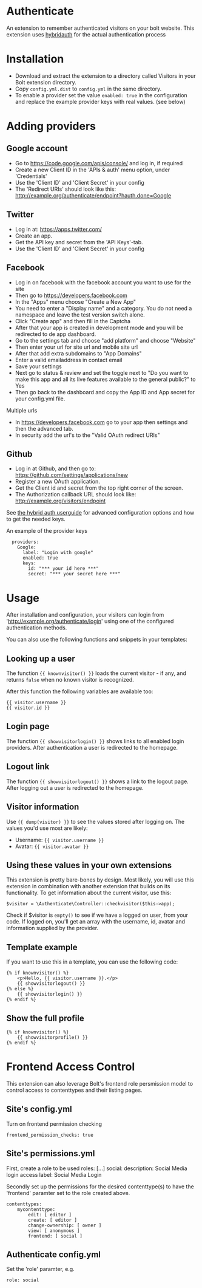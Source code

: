 Authenticate
============

An extension to remember authenticated visitors on your bolt website. This extension uses 
<a href="http://hybridauth.sourceforge.net" target="_blank">hybridauth</a> for the actual authentication process

Installation
============

  - Download and extract the extension to a directory called Visitors in your
    Bolt extension directory.
  - Copy `config.yml.dist` to `config.yml` in the same directory.
  - To enable a provider set the value `enabled: true` in the configuration and
    replace the example provider keys with real values. (see below)


Adding providers
================

Google account
--------------
  - Go to https://code.google.com/apis/console/ and log in, if required
  - Create a new Client ID in the 'APIs & auth' menu option, under 'Credentials'
  - Use the 'Client ID' and 'Client Secret' in your config
  - The 'Redirect URIs' should look like this:
    http://example.org/authenticate/endpoint?hauth.done=Google

Twitter
-------
  - Log in at: https://apps.twitter.com/
  - Create an app.
  - Get the API key and secret from the 'API Keys'-tab.
  - Use the 'Client ID' and 'Client Secret' in your config

Facebook
--------
  - Log in on facebook with the facebook account you want to use for the site
  - Then go to https://developers.facebook.com
  - In the "Apps" menu choose "Create a New App"
  - You need to enter a "Display name" and a category. You do not need a namespace and leave the test version switch alone.
  - Click "Create app" and then fill in the Captcha
  - After that your app is created in development mode and you will be redirected to de app dashboard.
  - Go to the settings tab and choose "add platform" and choose "Website"
  - Then enter your url for site url and mobile site url
  - After that add extra subdomains to "App Domains"
  - Enter a valid emailaddress in contact email
  - Save your settings
  - Next go to status & review and set the toggle next to "Do you want to make this app and all its live features available to the general public?" to Yes
  - Then go back to the dashboard and copy the App ID and App secret for your config.yml file.

Multiple urls

  - In https://developers.facebook.com go to your app then settings and then the advanced tab.
  - In security add the url's to the "Valid OAuth redirect URIs"

Github
------
  - Log in at Github, and then go to: https://github.com/settings/applications/new
  - Register a new OAuth application.
  - Get the Client id and secret from the top right corner of the screen.
  - The Authorization callback URL should look like: http://example.org/visitors/endpoint

See <a href="http://hybridauth.sourceforge.net/userguide.html" target="_blank">
the hybrid auth userguide</a> for advanced configuration options and how to get
the needed keys.

An example of the provider keys

```
  providers:
    Google:
      label: "Login with google"
      enabled: true
      keys:
        id: "*** your id here ***"
        secret: "*** your secret here ***"
```

Usage
=====

After installation and configuration, your visitors can login from 'http://example.org/authenticate/login' 
using one of the configured authentication methods.

You can also use the following functions and snippets in your templates:

Looking up a user
-----------------

The function `{{ knownvisitor() }}` loads the current visitor - if any, and returns `false` when no known visitor is recognized.

After this function the following variables are available too:

    {{ visitor.username }}
    {{ visitor.id }}

Login page
----------

The function `{{ showvisitorlogin() }}` shows links to all enabled login providers. After authentication a user is redirected to the homepage.

Logout link
-----------

The function `{{ showvisitorlogout() }}` shows a link to the logout page. After logging out a user is redirected to the homepage.

Visitor information
-------------------

Use `{{ dump(visitor) }}` to see the values stored after logging on. The values you'd use most are likely:

  - Username: `{{ visitor.username }}`
  - Avatar: `{{ visitor.avatar }}`

Using these values in your own extensions
-----------------------------------------

This extension is pretty bare-bones by design. Most likely, you will use this extension in combination with another extension that builds on its functionality. To get information about the current visitor, use this:

    $visitor = \Authenticate\Controller::checkvisitor($this->app);

Check if $visitor is `empty()` to see if we have a logged on user, from your code. If logged on, you'll get an array with the username, id, avatar and information supplied by the provider.


Template example
----------------

If you want to use this in a template, you can use the following code:

    {% if knownvisitor() %}
        <p>Hello, {{ visitor.username }}.</p>
        {{ showvisitorlogout() }}
    {% else %}
        {{ showvisitorlogin() }}
    {% endif %}


Show the full profile
---------------------

    {% if knownvisitor() %}
        {{ showvisitorprofile() }}
    {% endif %}

Frontend Access Control
=======================

This extension can also leverage Bolt's frontend role persmission model to control access to contenttypes and their listing pages.

Site's config.yml
-----------------

Turn on frontend permission checking

    frontend_permission_checks: true

Site's permissions.yml
----------------------

First, create a role to be used
    roles:
        [...]
        social:
            description: Social Media login access
            label: Social Media Login

Secondly set up the permissions for the desired contenttype(s) to have the 'frontend' paramter set to the role created above.

    contenttypes:
        mycontenttype:
            edit: [ editor ]
            create: [ editor ]
            change-ownership: [ owner ]
            view: [ anonymous ]
            frontend: [ social ]

Authenticate config.yml
-----------------------

Set the 'role' paramter, e.g.

    role: social
